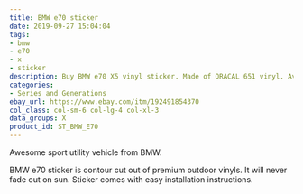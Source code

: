```yaml
---
title: BMW e70 sticker
date: 2019-09-27 15:04:04
tags:
- bmw
- e70
- x
- sticker
description: Buy BMW e70 X5 vinyl sticker. Made of ORACAL 651 vinyl. Available in different colors.
categories:
- Series and Generations
ebay_url: https://www.ebay.com/itm/192491854370
col_class: col-sm-6 col-lg-4 col-xl-3
data_groups: X
product_id: ST_BMW_E70
---
```


Awesome sport utility vehicle from BMW.

<!-- more -->
<!-- {% asset_img content-image bmw-e70-sticker-window.jpg 'BMW e70 vinyl sport drift stance sticker"BMW e70 vinyl sport drift stance sticker"' %} -->

BMW e70 sticker is contour cut out of premium outdoor vinyls. It will never fade out on sun. Sticker comes with easy installation instructions. 